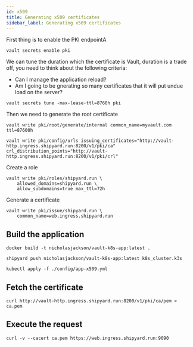 ```yaml
---
id: x509
title: Generating x509 certificates
sidebar_label: Generating x509 certificates
---
```


First thing is to enable the PKI endpointA

```
vault secrets enable pki
```

<Terminal target="tools.container.shipyard.run" shell="/bin/bash" workdir="/files" user="root" />
<p></p>

We can tune the duration which the certificate is Vault, duration is a trade off, you need to think about the following criteria:
* Can I manage the application reload?
* Am I going to be gnerating so many certificates that it will put undue load on the server?

```
vault secrets tune -max-lease-ttl=8760h pki
```

<Terminal target="tools.container.shipyard.run" shell="/bin/bash" workdir="/files" user="root" />
<p></p>

Then we need to generate the root certificate

```
vault write pki/root/generate/internal common_name=myvault.com ttl=87600h
```

<Terminal target="tools.container.shipyard.run" shell="/bin/bash" workdir="/files" user="root" />
<p></p>

```
vault write pki/config/urls issuing_certificates="http://vault-http.ingress.shipyard.run:8200/v1/pki/ca" crl_distribution_points="http://vault-http.ingress.shipyard.run:8200/v1/pki/crl"
```

Create a role

```
vault write pki/roles/shipyard.run \
    allowed_domains=shipyard.run \
    allow_subdomains=true max_ttl=72h
```

<Terminal target="tools.container.shipyard.run" shell="/bin/bash" workdir="/files" user="root" />
<p></p>

Generate a certificate

```
vault write pki/issue/shipyard.run \
    common_name=web.ingress.shipyard.run
```

<Terminal target="tools.container.shipyard.run" shell="/bin/bash" workdir="/files" user="root" />
<p></p>

## Build the application

```
docker build -t nicholasjackson/vault-k8s-app:latest .
```

<Terminal target="tools.container.shipyard.run" shell="/bin/bash" workdir="/app" user="root" />
<p></p>

```
shipyard push nicholasjackson/vault-k8s-app:latest k8s_cluster.k3s
```

<Terminal target="tools.container.shipyard.run" shell="/bin/bash" workdir="/app" user="root" />
<p></p>

```
kubectl apply -f ./config/app-x509.yml
```

<Terminal target="tools.container.shipyard.run" shell="/bin/bash" workdir="/files" user="root" />
<p></p>

## Fetch the certificate

```
curl http://vault-http.ingress.shipyard.run:8200/v1/pki/ca/pem > ca.pem
```

<Terminal target="tools.container.shipyard.run" shell="/bin/bash" workdir="/files" user="root" />
<p></p>

## Execute the request

```
curl -v --cacert ca.pem https://web.ingress.shipyard.run:9090
```

<Terminal target="tools.container.shipyard.run" shell="/bin/bash" workdir="/files" user="root" />
<p></p>